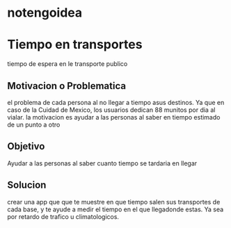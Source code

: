 # notengoidea

# Tiempo en transportes
tiempo de espera en le transporte publico

## Motivacion o Problematica
el problema de cada persona al no llegar a tiempo asus destinos. Ya que en caso de la Cuidad de Mexico, los usuarios dedican 88 munitos por dia al vialar.
la  motivacion es ayudar a las personas al saber en tiempo estimado de un punto a otro

## Objetivo
Ayudar a las personas al saber cuanto tiempo se tardaria en llegar

## Solucion
crear una app que que te muestre en que tiempo salen sus transportes de cada base, y te ayude a medir el tiempo en el que llegadonde estas. Ya sea por retardo de trafico u climatologicos.
